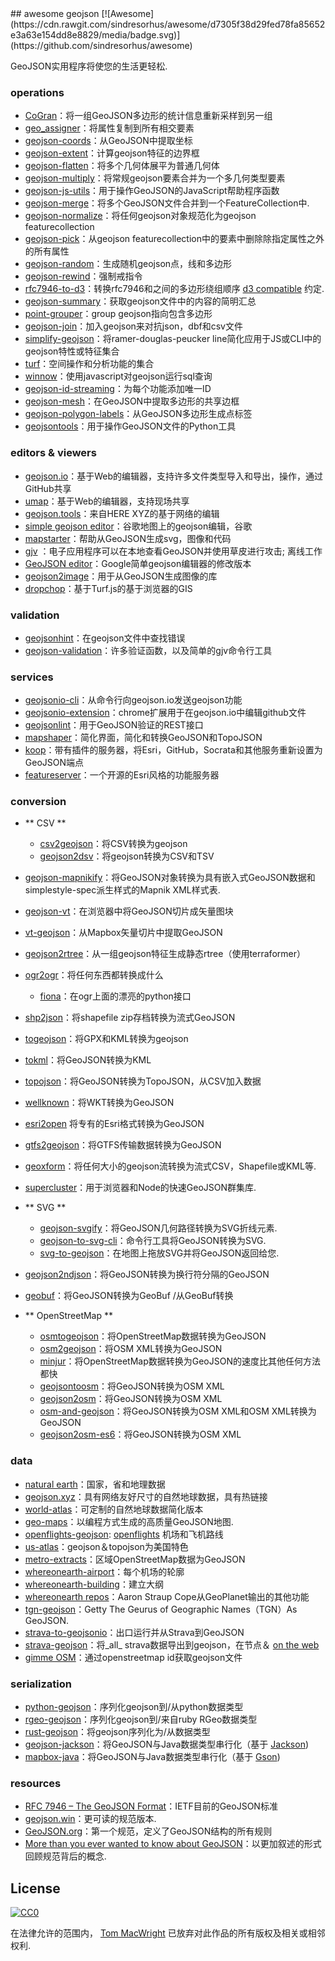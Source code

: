 <div class="github-widget" data-repo="tmcw/awesome-geojson"></div>
## awesome geojson [![Awesome](https://cdn.rawgit.com/sindresorhus/awesome/d7305f38d29fed78fa85652e3a63e154dd8e8829/media/badge.svg)](https://github.com/sindresorhus/awesome)

GeoJSON实用程序将使您的生活更轻松.

### operations

* [CoGran](https://github.com/berlinermorgenpost/cogran)：将一组GeoJSON多边形的统计信息重新采样到另一组
* [geo_assigner](https://github.com/stadt-karlsruhe/geo_assigner)：将属性复制到所有相交要素
* [geojson-coords](https://github.com/mapbox/geojson-coords)：从GeoJSON中提取坐标
* [geojson-extent](https://www.npmjs.com/package/geojson-extent)：计算geojson特征的边界框
* [geojson-flatten](https://github.com/tmcw/geojson-flatten)：将多个几何体展平为普通几何体
* [geojson-multiply](https://github.com/haoliangyu/geojson-multiply)：将常规geojson要素合并为一个多几何类型要素
* [geojson-js-utils](https://github.com/maxogden/geojson-js-utils)：用于操作GeoJSON的JavaScript帮助程序函数
* [geojson-merge](https://github.com/mapbox/geojson-merge)：将多个GeoJSON文件合并到一个FeatureCollection中.
* [geojson-normalize](https://github.com/mapbox/geojson-normalize)：将任何geojson对象规范化为geojson featurecollection
* [geojson-pick](https://www.npmjs.com/package/geojson-pick)：从geojson featurecollection中的要素中删除除指定属性之外的所有属性
* [geojson-random](https://github.com/tmcw/geojson-random)：生成随机geojson点，线和多边形
* [geojson-rewind](https://github.com/mapbox/geojson-rewind)：强制戒指令
* [rfc7946-to-d3](https://github.com/tyrasd/rfc7946-to-d3)：转换rfc7946和之间的多边形绕组顺序 [d3 compatible](https://github.com/d3/d3-geo#d3-geo) 约定.
* [geojson-summary](https://github.com/mapbox/geojson-summary)：获取geojson文件中的内容的简明汇总
* [point-grouper](https://github.com/substack/point-grouper)：group geojson指向包含多边形
* [geojson-join](https://github.com/tmcw/geojson-join)：加入geojson来对抗json，dbf和csv文件
* [simplify-geojson](https://github.com/maxogden/simplify-geojson)：将ramer-douglas-peucker line简化应用于JS或CLI中的geojson特性或特征集合
* [turf](https://github.com/Turfjs/turf)：空间操作和分析功能的集合
* [winnow](https://github.com/dmfenton/winnow)：使用javascript对geojson运行sql查询
* [geojson-id-streaming](https://github.com/andrewharvey/geojson-id-streaming)：为每个功能添加唯一ID
* [geojson-mesh](https://github.com/andrewharvey/geojson-mesh)：在GeoJSON中提取多边形的共享边框
* [geojson-polygon-labels](https://github.com/andrewharvey/geojson-polygon-labels)：从GeoJSON多边形生成点标签
* [geojsontools](https://github.com/micolous/geojsontools)：用于操作GeoJSON文件的Python工具


### editors & viewers

* [geojson.io](http://geojson.io/)：基于Web的编辑器，支持许多文件类型导入和导出，操作，通过GitHub共享
* [umap](http://umap.openstreetmap.fr/en/)：基于Web的编辑器，支持现场共享
* [geojson.tools](http://geojson.tools/)：来自HERE XYZ的基于网络的编辑
* [simple geojson editor](https://google-developers.appspot.com/maps/documentation/utils/geojson/)：谷歌地图上的geojson编辑，谷歌
* [mapstarter](http://mapstarter.com/)：帮助从GeoJSON生成svg，图像和代码
* [gjv](https://github.com/anandthakker/gjv) ：电子应用程序可以在本地查看GeoJSON并使用草皮进行攻击;  离线工作
* [GeoJSON editor](https://tomscholz.github.io/geojson-editor/)：Google简单geojson编辑器的修改版本
* [geojson2image](https://github.com/brycejohnston/geojson2image)：用于从GeoJSON生成图像的库
* [dropchop](http://dropchop.io/)：基于Turf.js的基于浏览器的GIS

### validation

* [geojsonhint](https://github.com/mapbox/geojsonhint)：在geojson文件中查找错误
* [geojson-validation](https://www.npmjs.com/package/geojson-validation)：许多验证函数，以及简单的gjv命令行工具

### services

* [geojsonio-cli](https://github.com/mapbox/geojsonio-cli)：从命令行向geojson.io发送geojson功能
* [geojsonio-extension](https://github.com/mapbox/geojsonio-extension)：chrome扩展用于在geojson.io中编辑github文件
* [geojsonlint](http://geojsonlint.com/)：用于GeoJSON验证的REST接口
* [mapshaper](http://mapshaper.org/)：简化界面，简化和转换GeoJSON和TopoJSON
* [koop](https://koopjs.github.io)：带有插件的服务器，将Esri，GitHub，Socrata和其他服务重新设置为GeoJSON端点
* [featureserver](https://github.com/featureserver/featureserver)：一个开源的Esri风格的功能服务器

### conversion

* ** CSV **
  * [csv2geojson](https://github.com/mapbox/csv2geojson)：将CSV转换为geojson
  * [geojson2dsv](https://github.com/tmcw/geojson2dsv)：将geojson转换为CSV和TSV
* [geojson-mapnikify](https://github.com/mapbox/geojson-mapnikify)：将GeoJSON对象转换为具有嵌入式GeoJSON数据和simplestyle-spec派生样式的Mapnik XML样式表.
* [geojson-vt](https://github.com/mapbox/geojson-vt)：在浏览器中将GeoJSON切片成矢量图块
* [vt-geojson](https://github.com/developmentseed/vt-geojson)：从Mapbox矢量切片中提取GeoJSON
* [geojson2rtree](https://github.com/maxogden/geojson2rtree)：从一组geojson特征生成静态rtree（使用terraformer）
* [ogr2ogr](http://www.gdal.org/ogr2ogr.html)：将任何东西都转换成什么
  * [fiona](https://github.com/toblerity/fiona)：在ogr上面的漂亮的python接口
* [shp2json](https://github.com/substack/shp2json)：将shapefile zip存档转换为流式GeoJSON
* [togeojson](https://github.com/tmcw/togeojson)：将GPX和KML转换为geojson
* [tokml](https://github.com/mapbox/tokml)：将GeoJSON转换为KML
* [topojson](https://github.com/topojson/topojson)：将GeoJSON转换为TopoJSON，从CSV加入数据
* [wellknown](https://github.com/mapbox/wellknown)：将WKT转换为GeoJSON
* [esri2open](https://github.com/project-open-data/esri2open) 将专有的Esri格式转换为GeoJSON
* [gtfs2geojson](https://github.com/tmcw/gtfs2geojson)：将GTFS传输数据转换为GeoJSON
* [geoxform](https://github.com/koopjs/geoxform)：将任何大小的geojson流转换为流式CSV，Shapefile或KML等.
* [supercluster](https://github.com/mapbox/supercluster)：用于浏览器和Node的快速GeoJSON群集库.
* ** SVG **
  * [geojson-svgify](https://github.com/juliuste/geojson-svgify)：将GeoJSON几何路径转换为SVG折线元素.
  * [geojson-to-svg-cli](https://github.com/derhuerst/geojson-to-svg-cli)：命令行工具将GeoJSON转换为SVG.
  * [svg-to-geojson](https://github.com/mapbox/svg-to-geojson)：在地图上拖放SVG并将GeoJSON返回给您.
* [geojson2ndjson](https://www.npmjs.com/package/geojson2ndjson)：将GeoJSON转换为换行符分隔的GeoJSON
* [geobuf](https://www.npmjs.com/package/geobuf/v/0.2.1)：将GeoJSON转换为GeoBuf /从GeoBuf转换

* ** OpenStreetMap **
  * [osmtogeojson](https://github.com/tyrasd/osmtogeojson)：将OpenStreetMap数据转换为GeoJSON
  * [osm2geojson](https://github.com/rclark/osm2geojson)：将OSM XML转换为GeoJSON
  * [minjur](https://github.com/mapbox/minjur)：将OpenStreetMap数据转换为GeoJSON的速度比其他任何方法都快
  * [geojsontoosm](https://github.com/tyrasd/geojsontoosm)：将GeoJSON转换为OSM XML
  * [geojson2osm](https://github.com/Rub21/geojson2osm)：将GeoJSON转换为OSM XML
  * [osm-and-geojson](https://github.com/aaronlidman/osm-and-geojson)：将GeoJSON转换为OSM XML和OSM XML转换为GeoJSON
  * [geojson2osm-es6](https://github.com/DenisCarriere/geojson2osm-es6/)：将GeoJSON转换为OSM XML


### data

* [natural earth](http://www.naturalearthdata.com/)：国家，省和地理数据
* [geojson.xyz](http://geojson.xyz/)：具有网络友好尺寸的自然地球数据，具有热链接
* [world-atlas](https://github.com/topojson/world-atlas)：可定制的自然地球数据简化版本
* [geo-maps](https://github.com/simonepri/geo-maps)：以编程方式生成的高质量GeoJSON地图.
* [openflights-geojson](https://github.com/tmcw/openflights-geojson): [openflights](http://openflights.org/) 机场和飞机路线
* [us-atlas](https://github.com/topojson/us-atlas)：geojson＆topojson为美国特色
* [metro-extracts](https://mapzen.com/data/metro-extracts/)：区域OpenStreetMap数据为GeoJSON
* [whereonearth-airport](https://github.com/straup/whereonearth-airport)：每个机场的轮廓
* [whereonearth-building](https://github.com/straup/whereonearth-building/)：建立大纲
* [whereonearth repos](https://github.com/search?q=user%3Astraup+whereonearth)：Aaron Straup Cope从GeoPlanet输出的其他功能
* [tgn-geojson](https://github.com/straup/tgn-geojson)：Getty The Geurus of Geographic Names（TGN）As GeoJSON.
* [strava-to-geojsonio](https://github.com/taketime/strava-to-geojsonio)：出口运行并从Strava到GeoJSON
* [strava-geojson](https://github.com/tmcw/strava-geojson)：将_all_ strava数据导出到geojson，在节点＆ [on the web](http://www.macwright.org/strava-geojson/)
* [gimme OSM](http://ustroetz.github.io/gimmeOSM/)：通过openstreetmap id获取geojson文件

### serialization

* [python-geojson](https://github.com/frewsxcv/python-geojson)：序列化geojson到/从python数据类型
* [rgeo-geojson](https://github.com/rgeo/rgeo-geojson)：序列化geojson到/来自ruby RGeo数据类型
* [rust-geojson](https://github.com/georust/rust-geojson)：将geojson序列化为/从数据类型
* [geojson-jackson](https://github.com/opendatalab-de/geojson-jackson)：将GeoJSON与Java数据类型串行化（基于 [Jackson](http://wiki.fasterxml.com/JacksonHome))
* [mapbox-java](https://github.com/mapbox/mapbox-java)：将GeoJSON与Java数据类型串行化（基于 [Gson](https://github.com/google/gson))

### resources

* [RFC 7946 – The GeoJSON Format](https://tools.ietf.org/html/rfc7946)：IETF目前的GeoJSON标准
* [geojson.win](http://geojson.win)：更可读的规范版本.
* [GeoJSON.org](http://geojson.org/)：第一个规范，定义了GeoJSON结构的所有规则
* [More than you ever wanted to know about GeoJSON](http://www.macwright.org/2015/03/23/geojson-second-bite.html)：以更加叙述的形式回顾规范背后的概念.

## License

[![CC0](https://licensebuttons.net/p/zero/1.0/88x31.png)](https://creativecommons.org/publicdomain/zero/1.0/ )

在法律允许的范围内， [Tom MacWright](http://www.macwright.org) 已放弃对此作品的所有版权及相关或相邻权利.
